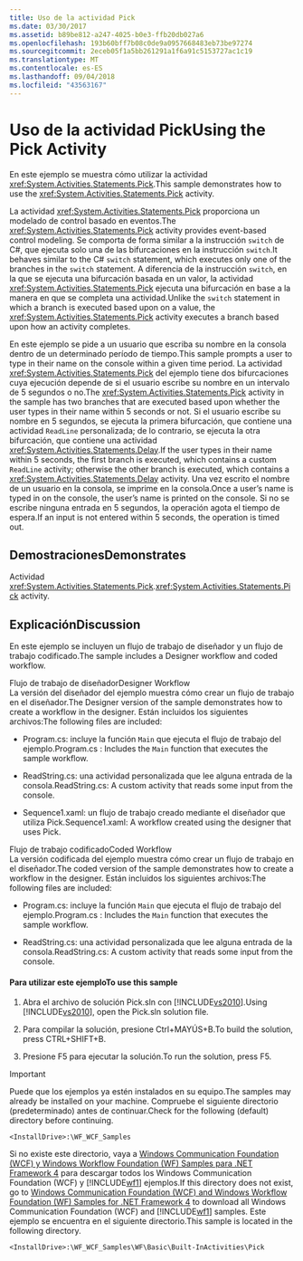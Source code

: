 ```yaml
---
title: Uso de la actividad Pick
ms.date: 03/30/2017
ms.assetid: b89be812-a247-4025-b0e3-ffb20db027a6
ms.openlocfilehash: 193b60bff7b08c0de9a0957668483eb73be97274
ms.sourcegitcommit: 2eceb05f1a5bb261291a1f6a91c5153727ac1c19
ms.translationtype: MT
ms.contentlocale: es-ES
ms.lasthandoff: 09/04/2018
ms.locfileid: "43563167"
---
```

# <a name="using-the-pick-activity"></a><span data-ttu-id="5b722-102">Uso de la actividad Pick</span><span class="sxs-lookup"><span data-stu-id="5b722-102">Using the Pick Activity</span></span>
<span data-ttu-id="5b722-103">En este ejemplo se muestra cómo utilizar la actividad <xref:System.Activities.Statements.Pick>.</span><span class="sxs-lookup"><span data-stu-id="5b722-103">This sample demonstrates how to use the <xref:System.Activities.Statements.Pick> activity.</span></span>  
  
 <span data-ttu-id="5b722-104">La actividad <xref:System.Activities.Statements.Pick> proporciona un modelado de control basado en eventos.</span><span class="sxs-lookup"><span data-stu-id="5b722-104">The <xref:System.Activities.Statements.Pick> activity provides event-based control modeling.</span></span> <span data-ttu-id="5b722-105">Se comporta de forma similar a la instrucción `switch` de C#, que ejecuta solo una de las bifurcaciones en la instrucción `switch`.</span><span class="sxs-lookup"><span data-stu-id="5b722-105">It behaves similar to the C# `switch` statement, which executes only one of the branches in the `switch` statement.</span></span> <span data-ttu-id="5b722-106">A diferencia de la instrucción `switch`, en la que se ejecuta una bifurcación basada en un valor, la actividad <xref:System.Activities.Statements.Pick> ejecuta una bifurcación en base a la manera en que se completa una actividad.</span><span class="sxs-lookup"><span data-stu-id="5b722-106">Unlike the `switch` statement in which a branch is executed based upon on a value, the <xref:System.Activities.Statements.Pick> activity executes a branch based upon how an activity completes.</span></span>  
  
 <span data-ttu-id="5b722-107">En este ejemplo se pide a un usuario que escriba su nombre en la consola dentro de un determinado período de tiempo.</span><span class="sxs-lookup"><span data-stu-id="5b722-107">This sample prompts a user to type in their name on the console within a given time period.</span></span> <span data-ttu-id="5b722-108">La actividad <xref:System.Activities.Statements.Pick> del ejemplo tiene dos bifurcaciones cuya ejecución depende de si el usuario escribe su nombre en un intervalo de 5 segundos o no.</span><span class="sxs-lookup"><span data-stu-id="5b722-108">The <xref:System.Activities.Statements.Pick> activity in the sample has two branches that are executed based upon whether the user types in their name within 5 seconds or not.</span></span> <span data-ttu-id="5b722-109">Si el usuario escribe su nombre en 5 segundos, se ejecuta la primera bifurcación, que contiene una actividad `ReadLine` personalizada; de lo contrario, se ejecuta la otra bifurcación, que contiene una actividad <xref:System.Activities.Statements.Delay>.</span><span class="sxs-lookup"><span data-stu-id="5b722-109">If the user types in their name within 5 seconds, the first branch is executed, which contains a custom `ReadLine` activity; otherwise the other branch is executed, which contains a <xref:System.Activities.Statements.Delay> activity.</span></span> <span data-ttu-id="5b722-110">Una vez escrito el nombre de un usuario en la consola, se imprime en la consola.</span><span class="sxs-lookup"><span data-stu-id="5b722-110">Once a user’s name is typed in on the console, the user’s name is printed on the console.</span></span> <span data-ttu-id="5b722-111">Si no se escribe ninguna entrada en 5 segundos, la operación agota el tiempo de espera.</span><span class="sxs-lookup"><span data-stu-id="5b722-111">If an input is not entered within 5 seconds, the operation is timed out.</span></span>  
  
## <a name="demonstrates"></a><span data-ttu-id="5b722-112">Demostraciones</span><span class="sxs-lookup"><span data-stu-id="5b722-112">Demonstrates</span></span>  
 <span data-ttu-id="5b722-113">Actividad <xref:System.Activities.Statements.Pick>.</span><span class="sxs-lookup"><span data-stu-id="5b722-113"><xref:System.Activities.Statements.Pick> activity.</span></span>  
  
## <a name="discussion"></a><span data-ttu-id="5b722-114">Explicación</span><span class="sxs-lookup"><span data-stu-id="5b722-114">Discussion</span></span>  
 <span data-ttu-id="5b722-115">En este ejemplo se incluyen un flujo de trabajo de diseñador y un flujo de trabajo codificado.</span><span class="sxs-lookup"><span data-stu-id="5b722-115">The sample includes a Designer workflow and coded workflow.</span></span>  
  
 <span data-ttu-id="5b722-116">Flujo de trabajo de diseñador</span><span class="sxs-lookup"><span data-stu-id="5b722-116">Designer Workflow</span></span>  
 <span data-ttu-id="5b722-117">La versión del diseñador del ejemplo muestra cómo crear un flujo de trabajo en el diseñador.</span><span class="sxs-lookup"><span data-stu-id="5b722-117">The Designer version of the sample demonstrates how to create a workflow in the designer.</span></span> <span data-ttu-id="5b722-118">Están incluidos los siguientes archivos:</span><span class="sxs-lookup"><span data-stu-id="5b722-118">The following files are included:</span></span>  
  
-   <span data-ttu-id="5b722-119">Program.cs: incluye la función `Main` que ejecuta el flujo de trabajo del ejemplo.</span><span class="sxs-lookup"><span data-stu-id="5b722-119">Program.cs : Includes the `Main` function that executes the sample workflow.</span></span>  
  
-   <span data-ttu-id="5b722-120">ReadString.cs: una actividad personalizada que lee alguna entrada de la consola.</span><span class="sxs-lookup"><span data-stu-id="5b722-120">ReadString.cs: A custom activity that reads some input from the console.</span></span>  
  
-   <span data-ttu-id="5b722-121">Sequence1.xaml: un flujo de trabajo creado mediante el diseñador que utiliza Pick.</span><span class="sxs-lookup"><span data-stu-id="5b722-121">Sequence1.xaml: A workflow created using the designer that uses Pick.</span></span>  
  
 <span data-ttu-id="5b722-122">Flujo de trabajo codificado</span><span class="sxs-lookup"><span data-stu-id="5b722-122">Coded Workflow</span></span>  
 <span data-ttu-id="5b722-123">La versión codificada del ejemplo muestra cómo crear un flujo de trabajo en el diseñador.</span><span class="sxs-lookup"><span data-stu-id="5b722-123">The coded version of the sample demonstrates how to create a workflow in the designer.</span></span> <span data-ttu-id="5b722-124">Están incluidos los siguientes archivos:</span><span class="sxs-lookup"><span data-stu-id="5b722-124">The following files are included:</span></span>  
  
-   <span data-ttu-id="5b722-125">Program.cs: incluye la función `Main` que ejecuta el flujo de trabajo del ejemplo.</span><span class="sxs-lookup"><span data-stu-id="5b722-125">Program.cs : Includes the `Main` function that executes the sample workflow.</span></span>  
  
-   <span data-ttu-id="5b722-126">ReadString.cs: una actividad personalizada que lee alguna entrada de la consola.</span><span class="sxs-lookup"><span data-stu-id="5b722-126">ReadString.cs: A custom activity that reads some input from the console.</span></span>  
  
#### <a name="to-use-this-sample"></a><span data-ttu-id="5b722-127">Para utilizar este ejemplo</span><span class="sxs-lookup"><span data-stu-id="5b722-127">To use this sample</span></span>  
  
1.  <span data-ttu-id="5b722-128">Abra el archivo de solución Pick.sln con [!INCLUDE[vs2010](../../../../includes/vs2010-md.md)].</span><span class="sxs-lookup"><span data-stu-id="5b722-128">Using [!INCLUDE[vs2010](../../../../includes/vs2010-md.md)], open the Pick.sln solution file.</span></span>  
  
2.  <span data-ttu-id="5b722-129">Para compilar la solución, presione Ctrl+MAYÚS+B.</span><span class="sxs-lookup"><span data-stu-id="5b722-129">To build the solution, press CTRL+SHIFT+B.</span></span>  
  
3.  <span data-ttu-id="5b722-130">Presione F5 para ejecutar la solución.</span><span class="sxs-lookup"><span data-stu-id="5b722-130">To run the solution, press F5.</span></span>  
  
> [!IMPORTANT]
>  <span data-ttu-id="5b722-131">Puede que los ejemplos ya estén instalados en su equipo.</span><span class="sxs-lookup"><span data-stu-id="5b722-131">The samples may already be installed on your machine.</span></span> <span data-ttu-id="5b722-132">Compruebe el siguiente directorio (predeterminado) antes de continuar.</span><span class="sxs-lookup"><span data-stu-id="5b722-132">Check for the following (default) directory before continuing.</span></span>  
>   
>  `<InstallDrive>:\WF_WCF_Samples`  
>   
>  <span data-ttu-id="5b722-133">Si no existe este directorio, vaya a [Windows Communication Foundation (WCF) y Windows Workflow Foundation (WF) Samples para .NET Framework 4](https://go.microsoft.com/fwlink/?LinkId=150780) para descargar todos los Windows Communication Foundation (WCF) y [!INCLUDE[wf1](../../../../includes/wf1-md.md)] ejemplos.</span><span class="sxs-lookup"><span data-stu-id="5b722-133">If this directory does not exist, go to [Windows Communication Foundation (WCF) and Windows Workflow Foundation (WF) Samples for .NET Framework 4](https://go.microsoft.com/fwlink/?LinkId=150780) to download all Windows Communication Foundation (WCF) and [!INCLUDE[wf1](../../../../includes/wf1-md.md)] samples.</span></span> <span data-ttu-id="5b722-134">Este ejemplo se encuentra en el siguiente directorio.</span><span class="sxs-lookup"><span data-stu-id="5b722-134">This sample is located in the following directory.</span></span>  
>   
>  `<InstallDrive>:\WF_WCF_Samples\WF\Basic\Built-InActivities\Pick`